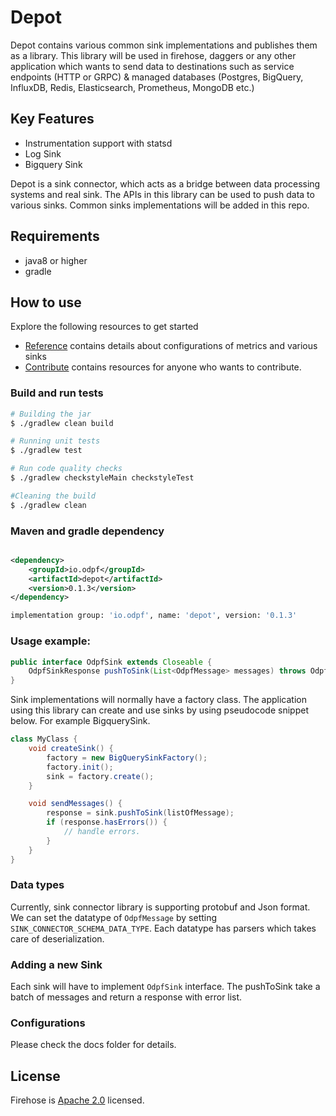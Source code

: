 # Depot

Depot contains various common sink implementations and publishes them as a library. This library will be used in
firehose, daggers or any other application which wants to send data to destinations such as service endpoints (HTTP or
GRPC)
& managed databases (Postgres, BigQuery, InfluxDB, Redis, Elasticsearch, Prometheus, MongoDB etc.)

## Key Features

* Instrumentation support with statsd
* Log Sink
* Bigquery Sink

Depot is a sink connector, which acts as a bridge between data processing systems and real sink. The APIs in this
library can be used to push data to various sinks. Common sinks implementations will be added in this repo.

## Requirements

* java8 or higher
* gradle

## How to use

Explore the following resources to get started

* [Reference](docs/reference) contains details about configurations of metrics and various sinks
* [Contribute](docs/contribute/contribution.md) contains resources for anyone who wants to contribute.

### Build and run tests

```sh
# Building the jar
$ ./gradlew clean build

# Running unit tests
$ ./gradlew test

# Run code quality checks
$ ./gradlew checkstyleMain checkstyleTest

#Cleaning the build
$ ./gradlew clean
```

### Maven and gradle dependency

```xml

<dependency>
    <groupId>io.odpf</groupId>
    <artifactId>depot</artifactId>
    <version>0.1.3</version>
</dependency>
```

```sh
implementation group: 'io.odpf', name: 'depot', version: '0.1.3'
```

### Usage example:

```java
public interface OdpfSink extends Closeable {
    OdpfSinkResponse pushToSink(List<OdpfMessage> messages) throws OdpfSinkException;
}
```

Sink implementations will normally have a factory class. The application using this library can create and use sinks by
using pseudocode snippet below. For example BigquerySink.

```java
class MyClass {
    void createSink() {
        factory = new BigQuerySinkFactory();
        factory.init();
        sink = factory.create();
    }

    void sendMessages() {
        response = sink.pushToSink(listOfMessage);
        if (response.hasErrors()) {
            // handle errors.
        }
    }
}
```

### Data types

Currently, sink connector library is supporting protobuf and Json format. We can set the datatype of `OdpfMessage` by
setting `SINK_CONNECTOR_SCHEMA_DATA_TYPE`. Each datatype has parsers which takes care of deserialization.

### Adding a new Sink

Each sink will have to implement `OdpfSink` interface. The pushToSink take a batch of messages and return a response
with error list.

### Configurations

Please check the docs folder for details.

## License
Firehose is [Apache 2.0](LICENSE) licensed.